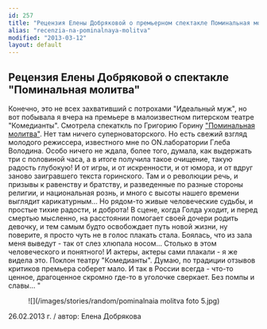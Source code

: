 ```yaml
---
id: 257
title: "Рецензия Елены Добряковой о премьерном спектакле Поминальная молитва" "
alias: "recenzia-na-pominalnaya-molitva"
modified: "2013-03-12"
layout: default
---
```


## Рецензия Елены Добряковой о спектакле "Поминальная молитва"

Конечно, это не всех захвативший с потрохами "Идеальный муж", но вот побывала я вчера на премьере в малоизвестном питерском театре "Комедианты". Смотрела спекаткль по Григорию Горину ["Поминальная молитва"](97-pominalnaia-molitva.html). Нет там ничего суперноваторского. Но есть свежий взгляд молодого режиссера, известного мне по ON.лаборатории Глеба Володина. Особо ничего не ждала, более того, думала, как выдержать три с половиной часа, а в итоге получила такое очищение, такую радость глубокую! И от игры, и от искренности, и от юмора, и от вдруг заново заигравшего текста горинского. Там и о революции речь, и призывы к равенству и братству, и разведенные по разные стороны религии, и национальная рознь, и много с высоты нашего времени выглядит карикатурным… Но рядом-то живые человеческие судьбы, и простые тихие радости, и доброта! В сцене, когда Голда уходит, и перед смертью мысленно, на расстоянии помогает своей дочери родить девочку, и тем самым будто освобождает путь новой жизни, ну поверите, я просто чуть не в голос плакать стала. Боялась, что из зала меня выведут - так от слез хлюпала носом… Столько в этом человеческого и понятного! И актеры, актеры сами плакали - я же видела это. Поклон театру "Комедианты". Думаю, по традиции отзывов критиков премьера соберет мало. И так в России всегда - что-то ценное, драгоценное скромно где-то в уголочке сверкает. Без помпы и славы… "

<figure>
![](/images/stories/random/pominalnaia molitva foto 5.jpg)
</figure>

26.02.2013 г. / автор: Елена Добрякова

